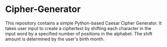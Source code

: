 # Cipher-Generator
This repository contains a simple Python-based Caesar Cipher Generator. It takes user input to create a ciphertext by shifting each character in the input word by a specified number of positions in the alphabet. The shift amount is determined by the user's birth month. 
